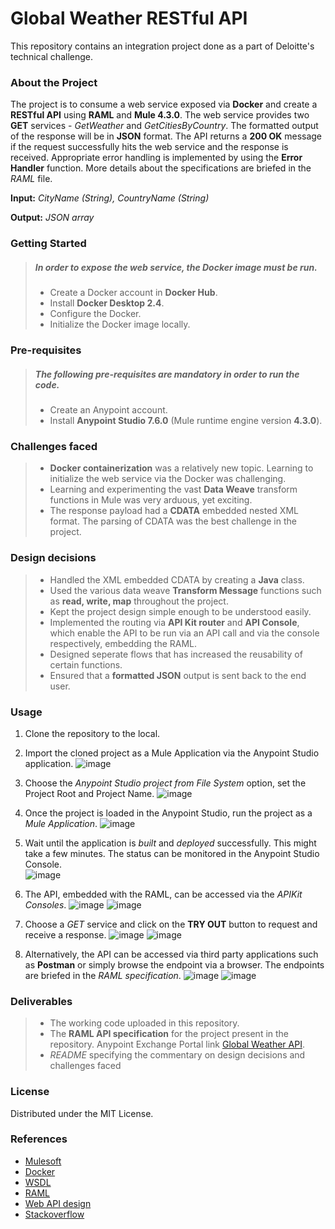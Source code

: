# Global Weather RESTful API
This repository contains an integration project done as a part of Deloitte's technical challenge.


### About the Project
The project is to consume a web service exposed via **Docker** and create a **RESTful API** using **RAML** and **Mule 4.3.0**. The web service provides two **GET** services - *GetWeather* and *GetCitiesByCountry*. The formatted output of the response will be in **JSON** format. The API returns a **200 OK** message if the request successfully hits the web service and the response is received. Appropriate error handling is implemented by using the **Error Handler** function. More details about the specifications are briefed in the *RAML* file.

**Input:** *CityName (String), CountryName (String)*

**Output:** *JSON array*


### Getting Started
> ##### In order to expose the web service, the Docker image must be run.
>
> - Create a Docker account in **Docker Hub**.
> - Install **Docker Desktop 2.4**.
> - Configure the Docker.
> - Initialize the Docker image locally.

### Pre-requisites
> ##### The following pre-requisites are mandatory in order to run the code.
>
> - Create an Anypoint account.
> - Install **Anypoint Studio 7.6.0** (Mule runtime engine version **4.3.0**).

### Challenges faced
> - **Docker containerization** was a relatively new topic. Learning to initialize the web service via the Docker was challenging.
> - Learning and experimenting the vast **Data Weave** transform functions in Mule was very arduous, yet exciting.
> - The response payload had a **CDATA** embedded nested XML format. The parsing of CDATA was the best challenge in the project.

### Design decisions
> - Handled the XML embedded CDATA by creating a **Java** class.
> - Used the various data weave **Transform Message** functions such as **read, write, map** throughout the project.
> - Kept the project design simple enough to be understood easily.
> - Implemented the routing via **API Kit router** and **API Console**, which enable the API to be run via an API call and via the console respectively, embedding the RAML.
> - Designed seperate flows that has increased the reusability of certain functions.
> - Ensured that a **formatted JSON** output is sent back to the end user.


### Usage
1. Clone the repository to the local.
2. Import the cloned project as a Mule Application via the Anypoint Studio application. ![image](https://user-images.githubusercontent.com/73317774/97315303-b2589480-18bc-11eb-8c37-d4746a3ec414.png)

3. Choose the *Anypoint Studio project from File System* option, set the Project Root and Project Name. ![image](https://user-images.githubusercontent.com/73317774/97315455-d916cb00-18bc-11eb-8ccd-6508083424ca.png)

4. Once the project is loaded in the Anypoint Studio, run the project as a *Mule Application*. ![image](https://user-images.githubusercontent.com/73317774/97316449-d9fc2c80-18bd-11eb-9770-44cc7cd54eec.png)

5. Wait until the application is *built* and *deployed* successfully. This might take a few minutes. The status can be monitored in the Anypoint Studio Console.   
![image](https://user-images.githubusercontent.com/73317774/97317545-049ab500-18bf-11eb-8c10-9ef26af1c806.png)

6. The API, embedded with the RAML, can be accessed via the *APIKit Consoles*. ![image](https://user-images.githubusercontent.com/73317774/97318168-b0dc9b80-18bf-11eb-8ce2-077569b02678.png)
![image](https://user-images.githubusercontent.com/73317774/97324109-97d6e900-18c5-11eb-9bf4-25c1780c2c5a.png)

7. Choose a *GET* service and click on the **TRY OUT** button to request and receive a response.
![image](https://user-images.githubusercontent.com/73317774/97323839-4cbcd600-18c5-11eb-94f0-7c3d95d4b22f.png)
![image](https://user-images.githubusercontent.com/73317774/97323903-5e9e7900-18c5-11eb-8efc-424a6fc49464.png)

8. Alternatively, the API can be accessed via third party applications such as **Postman** or simply browse the endpoint via a browser. The endpoints are briefed in the *RAML specification*.
![image](https://user-images.githubusercontent.com/73317774/97320087-94416300-18c1-11eb-9c6f-71866b1b6642.png)
![image](https://user-images.githubusercontent.com/73317774/97324634-2e0b0f00-18c6-11eb-9c45-ecceac3588c9.png)


### Deliverables
> - The working code uploaded in this repository.
> - The **RAML API specification** for the project present in the repository. Anypoint Exchange Portal link [Global Weather API](https://anypoint.mulesoft.com/exchange/portals/na-3440/c714d793-958c-47a8-be33-70abb1affea8/globalweatherAPI/).
> - *README* specifying the commentary on design decisions and challenges faced

### License
Distributed under the MIT License.

### References
- [Mulesoft](https://docs.mulesoft.com/)
- [Docker](https://www.docker.com/101-tutorial)
- [WSDL](https://www.soapui.org/docs/soap-and-wsdl/working-with-wsdls/)
- [RAML](https://raml.org/developers/raml-100-tutorial)
- [Web API design](https://docs.microsoft.com/en-us/azure/architecture/best-practices/api-design)
- [Stackoverflow](https://stackoverflow.com/)
